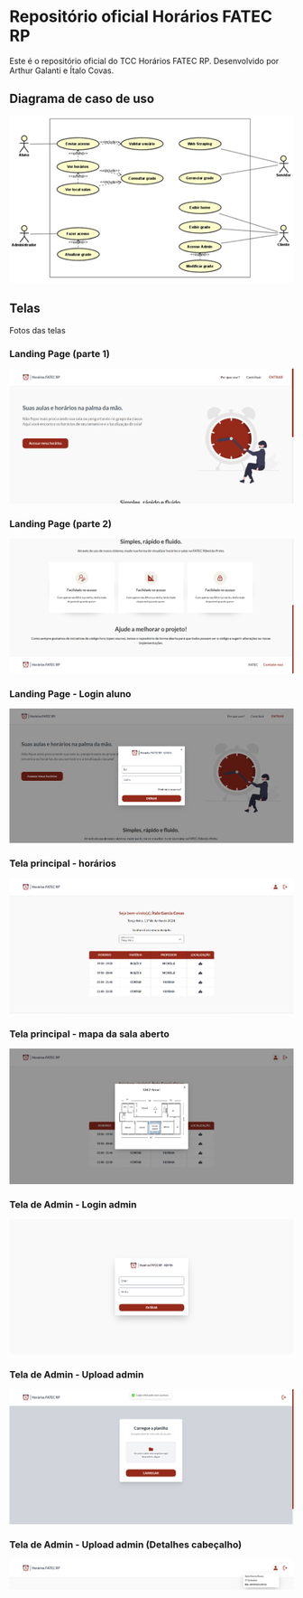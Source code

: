 # Repositório oficial Horários FATEC RP

Este é o repositório oficial do TCC Horários FATEC RP.
Desenvolvido por Arthur Galanti e Ítalo Covas.

## Diagrama de caso de uso

![Diagrama de caso de uso](docs/img/diagrama.png)

## Telas

Fotos das telas

### Landing Page (parte 1)

![alt text](<docs/img/main 1.png>)

### Landing Page (parte 2)

![alt text](<docs/img/main 2.png>)

### Landing Page - Login aluno

![alt text](<docs/img/login main.png>)

### Tela principal - horários

![alt text](<docs/img/classes dash.png>)

### Tela principal - mapa da sala aberto

![alt text](<docs/img/classes map.png>)

### Tela de Admin - Login admin

![alt text](<docs/img/login admin.png>)

### Tela de Admin - Upload admin

![alt text](<docs/img/admin classes.png>)

### Tela de Admin - Upload admin (Detalhes cabeçalho)

![alt text](<docs/img/header classes open.png>)

